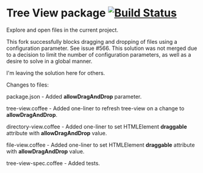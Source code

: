 # Tree View package [![Build Status](https://travis-ci.org/atom/tree-view.svg?branch=master)](https://travis-ci.org/atom/tree-view)

Explore and open files in the current project.

This fork successfully blocks dragging and dropping of files using a configuration parameter. See issue #566.
This solution was not merged due to a decision to limit the number of configuration parameters, as well as a desire to solve in a global manner.

I'm leaving the solution here for others.

Changes to files:

package.json            - Added **allowDragAndDrop** parameter.

tree-view.coffee        - Added one-liner to refresh tree-view on a change to **allowDragAndDrop**.

directory-view.coffee   - Added one-liner to set HTMLElement **draggable** attribute with **allowDragAndDrop** value.

file-view.coffee        - Added one-liner to set HTMLElement **draggable** attribute with **allowDragAndDrop** value.

tree-view-spec.coffee   - Added tests.
